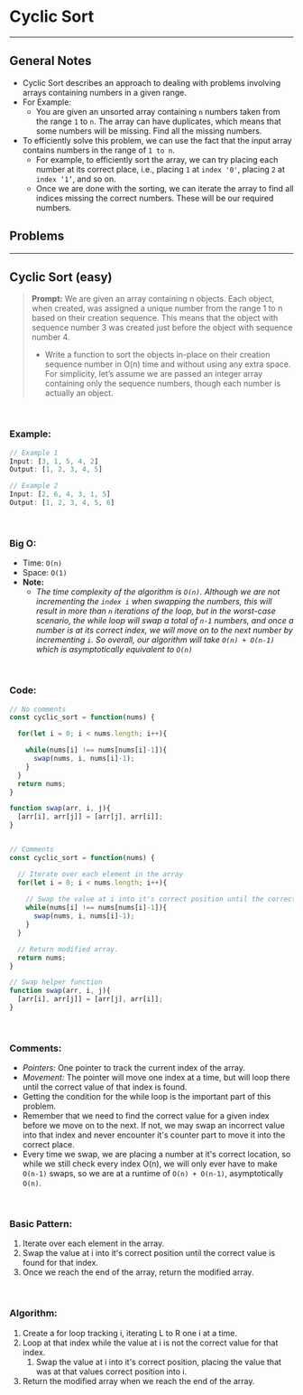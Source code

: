 # Cyclic Sort

<hr>

## General Notes

- Cyclic Sort describes an approach to dealing with problems involving arrays containing numbers in a given range.
- For Example:
  - You are given an unsorted array containing `n` numbers taken from the range `1` to `n`. The array can have duplicates, which means that some numbers will be missing. Find all the missing numbers.
- To efficiently solve this problem, we can use the fact that the input array contains numbers in the range of `1 to n`. 
  - For example, to efficiently sort the array, we can try placing each number at its correct place, i.e., placing `1` at `index '0'`, placing `2` at `index ‘1’`, and so on. 
  - Once we are done with the sorting, we can iterate the array to find all indices missing the correct numbers. These will be our required numbers.


## Problems

<hr>

## Cyclic Sort (easy)

> **Prompt:** We are given an array containing n objects. Each object, when created, was assigned a unique number from the range 1 to n based on their creation sequence. This means that the object with sequence number 3 was created just before the object with sequence number 4.
> - Write a function to sort the objects in-place on their creation sequence number in O(n) time and without using any extra space. For simplicity, let’s assume we are passed an integer array containing only the sequence numbers, though each number is actually an object.

<br>

### **Example:**

```js
// Example 1
Input: [3, 1, 5, 4, 2]
Output: [1, 2, 3, 4, 5]

// Example 2
Input: [2, 6, 4, 3, 1, 5]
Output: [1, 2, 3, 4, 5, 6]
```

<br>

### **Big O:**
  - Time: `O(n)`
  - Space: `O(1)`
  - **Note:** 
    - *The time complexity of the algorithm is `O(n)`. Although we are not incrementing the `index i` when swapping the numbers, this will result in more than `n` iterations of the loop, but in the worst-case scenario, the while loop will swap a total of `n-1` numbers, and once a number is at its correct index, we will move on to the next number by incrementing `i`. So overall, our algorithm will take `O(n) + O(n-1)` which is asymptotically equivalent to `O(n)`*

<br>

### **Code:**

```js
// No comments
const cyclic_sort = function(nums) {

  for(let i = 0; i < nums.length; i++){

    while(nums[i] !== nums[nums[i]-1]){
      swap(nums, i, nums[i]-1);
    }
  }
  return nums;
}

function swap(arr, i, j){
  [arr[i], arr[j]] = [arr[j], arr[i]];
}


// Comments
const cyclic_sort = function(nums) {

  // Iterate over each element in the array
  for(let i = 0; i < nums.length; i++){
    
    // Swap the value at i into it's correct position until the correct value is found for that index.
    while(nums[i] !== nums[nums[i]-1]){
      swap(nums, i, nums[i]-1);
    }
  }

  // Return modified array.
  return nums;
}

// Swap helper function
function swap(arr, i, j){
  [arr[i], arr[j]] = [arr[j], arr[i]];
}

```
<br>

### **Comments:**
  - *Pointers:* One pointer to track the current index of the array.
  - *Movement:* The pointer will move one index at a time, but will loop there until the correct value of that index is found.
  - Getting the condition for the while loop is the important part of this problem.
  - Remember that we need to find the correct value for a given index before we move on to the next. If not, we may swap an incorrect value into that index and never encounter it's counter part to move it into the correct place.
  - Every time we swap, we are placing a number at it's correct location, so while we still check every index O(n), we will only ever have to make `O(n-1)` swaps, so we are at a runtime of `O(n) + O(n-1)`, asymptotically `O(n)`.


<br>

### **Basic Pattern:**
  1. Iterate over each element in the array.
  2. Swap the value at i into it's correct position until the correct value is found for that index.
  3. Once we reach the end of the array, return the modified array.

<br>

### **Algorithm:**
  1. Create a for loop tracking i, iterating L to R one i at a time.
  2. Loop at that index while the value at i is not the correct value for that index.
     1. Swap the value at i into it's correct position, placing the value that was at that values correct position into i.
  3. Return the modified array when we reach the end of the array.